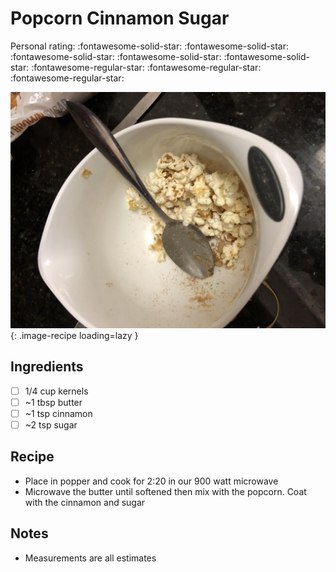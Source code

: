 <!-- Do not modify sections with "AUTO-*". They are updated by make.py -->

# Popcorn Cinnamon Sugar

<!-- rating=2; (User can specify rating on scale of 1-5) -->
<!-- AUTO-UserRating -->
Personal rating: :fontawesome-solid-star: :fontawesome-solid-star: :fontawesome-solid-star: :fontawesome-solid-star: :fontawesome-solid-star: :fontawesome-regular-star: :fontawesome-regular-star: :fontawesome-regular-star:
<!-- /AUTO-UserRating -->

<!-- name_image=popcorn_cinnamon_sugar.jpeg; (User can specify image name if multiple exist) -->
<!-- AUTO-Image -->
![popcorn_cinnamon_sugar.jpeg](./popcorn_cinnamon_sugar.jpeg){: .image-recipe loading=lazy }
<!-- /AUTO-Image -->

## Ingredients

* [ ] 1/4 cup kernels
* [ ] ~1 tbsp butter
* [ ] ~1 tsp cinnamon
* [ ] ~2 tsp sugar

## Recipe

* Place in popper and cook for 2:20 in our 900 watt microwave
* Microwave the butter until softened then mix with the popcorn. Coat with the cinnamon and sugar

## Notes

* Measurements are all estimates

